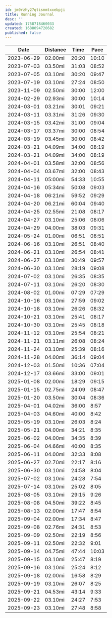 ```yaml
---
id: jm9rzhy27qtismmtxxebpji
title: Running Journal
desc: ''
updated: 1758718460033
created: 1688094720682
published: false
---
```


|Date|Distance|Time|Pace|
|-|-|-|-|
| 2023-06-29 | 02.00mi | 20:20 | 10:10 |
| 2023-07-03 | 03.50mi | 31:03 | 08:52 |
| 2023-07-05 | 03.10mi | 30:20 | 09:47 |
| 2023-07-19 | 03.10mi | 27:24 | 08:50 |
| 2023-11-09 | 02.50mi | 30:00 | 12:00 |
| 2024-02-29 | 02.93mi | 30:00 | 10:14 |
| 2024-03-01 | 03.21mi | 30:01 | 09:21 |
| 2024-03-11 | 03.31mi | 31:26 | 09:30 |
| 2024-03-15 | 03.42mi | 31:00 | 09:04 |
| 2024-03-17 | 03.37mi | 30:00 | 08:54 |
| 2024-03-19 | 03.45mi | 30:00 | 08:42 |
| 2024-03-21 | 04.09mi | 34:00 | 08:19 |
| 2024-03-21 | 04.09mi | 34:00 | 08:19 |
| 2024-04-01 | 03.58mi | 32:00 | 08:56 |
| 2024-04-04 | 03.67mi | 32:00 | 08:43 |
| 2024-04-11 | 05:00mi | 54:33 | 10:55 |
| 2024-04-16 | 05:34mi | 50:08 | 09:03 |
| 2024-04-18 | 06:21mi | 59:52 | 09:29 |
| 2024-04-20 | 06.21mi | 60:04 | 09:40 |
| 2024-04-25 | 02.55mi | 21:08 | 08:17 |
| 2024-04-27 | 03.10mi | 25:06 | 08:06 |
| 2024-04-29 | 04.00mi | 38:03 | 09:31 |
| 2024-05-24 | 01.00mi | 06:51 | 06:51 |
| 2024-06-16 | 03.10mi | 26:51 | 08:40 |
| 2024-06-21 | 03.10mi | 26:54 | 08:41 |
| 2024-06-27 | 03.10mi | 30:49 | 09:57 |
| 2024-06-30 | 03.10mi | 28:19 | 09:08 |
| 2024-07-02 | 03.10mi | 26:35 | 08:35 |
| 2024-07-11 | 03.10mi | 26:20 | 08:30 |
| 2024-08-02 | 01.00mi | 07:29 | 07:29 |
| 2024-10-16 | 03.10mi | 27:59 | 09:02 |
| 2024-10-18 | 03.10mi | 26:26 | 08:32 |
| 2024-10-21 | 03.10mi | 25:41 | 08:17 |
| 2024-10-30 | 03.10mi | 25:45 | 08:18 |
| 2024-11-12 | 03.10mi | 25:54 | 08:21 |
| 2024-11-21 | 03.11mi | 26:08 | 08:24 |
| 2024-11-24 | 03.10mi | 25:39 | 08:16 |
| 2024-11-28 | 04.00mi | 36:14 | 09:04 |
| 2024-12-03 | 01.50mi | 10:36 | 07:04 |
| 2024-12-17 | 03.66mi | 33:00 | 09:01 |
| 2025-01-08 | 02.00mi | 18:29 | 09:15 |
| 2025-01-15 | 02.75mi | 24:09 | 08:47 |
| 2025-01-20 | 03.50mi | 30:04 | 08:36 |
| 2025-04-01 | 04.02mi | 36:00 | 8:57 |
| 2025-04-03 | 04.60mi | 40:00 | 8:42 |
| 2025-05-19 | 03.10mi | 26:03 | 8:24 |
| 2025-05-21 | 04.00mi | 34:21 | 8:35 |
| 2025-06-02 | 04.00mi | 34:35 | 8:39 |
| 2025-06-04 | 04.66mi | 40:00 | 8:35 |
| 2025-06-11 | 04.00mi | 32:33 | 8:08 |
| 2025-06-27 | 02.70mi | 22:17 | 8:16 |
| 2025-06-30 | 03.10mi | 24:58 | 8:04 |
| 2025-07-02 | 03.10mi | 24:28 | 7:54 |
| 2025-07-14 | 03.10mi | 25:02 | 8:05 |
| 2025-08-05 | 03.10mi | 29:15 | 9:26 |
| 2025-08-08 | 04.50mi | 39:22 | 8:45 |
| 2025-08-13 | 02.00mi | 17:47 | 8:54 |
| 2025-09-04 | 02.00mi | 17:34 | 8:47 |
| 2025-09-08 | 02.76mi | 24:31 | 8:53 |
| 2025-09-09 | 02.50mi | 22:19 | 8:56 |
| 2025-09-11 | 02.50mi | 22:32 | 9:01 |
| 2025-09-14 | 04.75mi | 47:44 | 10:03 |
| 2025-09-15 | 03.10mi | 25:47 | 8:19 |
| 2025-09-16 | 03.10mi | 25:24 | 8:12 |
| 2025-09-18 | 02.00mi | 16:58 | 8:29 |
| 2025-09-19 | 03.10mi | 26:07 | 8:25 |
| 2025-09-21 | 04.53mi | 43:14 | 9:33 |
| 2025-09-22 | 03.10mi | 24:27 | 7:53 |
| 2025-09-23 | 03.10mi | 27:48 | 8:58 |
